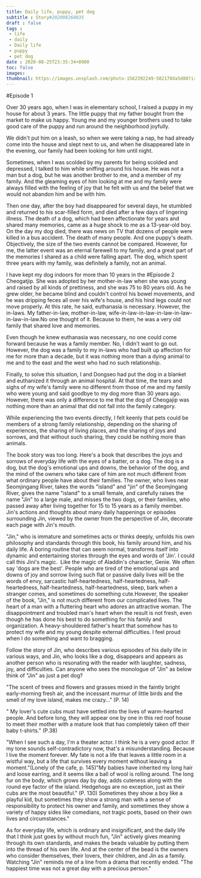 ```yaml
---
title: Daily life, puppy, pet dog
subtitle : Story#202008260835
draft : false
tags :
 - life
 - daily
 - Daily life
 - puppy
 - pet dog
date : 2020-08-25T23:35:34+0900
toc: false
images: 
thumbnail: https://images.unsplash.com/photo-1562392249-582170da5d80?ixlib=rb-1.2.1&q=80&fm=jpg&crop=entropy&cs=tinysrgb&w=1080&fit=max&ixid=eyJhcHBfaWQiOjE1NTU0OX0
---
```


#Episode 1  

Over 30 years ago, when I was in elementary school, I raised a puppy in my house for about 3 years. The little puppy that my father bought from the market to make us happy. Young me and my younger brothers used to take good care of the puppy and run around the neighborhood joyfully.  

We didn't put him on a leash, so when we were taking a nap, he had already come into the house and slept next to us, and when he disappeared late in the evening, our family had been looking for him until night.  

Sometimes, when I was scolded by my parents for being scolded and depressed, I talked to him while sniffing around his house. He was not a man but a dog, but he was another brother to me, and a member of my family. And the gleaming eyes of him looking at me and my family were always filled with the feeling of joy that he felt with us and the belief that we would not abandon him and be with him.  

Then one day, after the boy had disappeared for several days, he stumbled and returned to his scar-filled form, and died after a few days of lingering illness. The death of a dog, which had been affectionate for years and shared many memories, came as a huge shock to me as a 13-year-old boy. On the day my dog died, there was news on TV that dozens of people were killed in a bus accident. The death of many people. And one puppy's death. Objectively, the size of the two events cannot be compared. However, for me, the latter event was an eternal farewell to my family, and a great part of the memories I shared as a child were falling apart. The dog, which spent three years with my family, was definitely a family, not an animal.  

I have kept my dog indoors for more than 10 years in the #Episode 2 Cheogatjip. She was adopted by her mother-in-law when she was young and raised by all kinds of prettiness, and she was 75 to 80 years old. As he grew older, he became blind and couldn't control his bowel movements, and he was dripping feces all over his wife's house, and his hind legs could not move properly. At this rate, he said, euthanasia is necessary. However, the in-laws. My father-in-law, mother-in-law, wife-in-law-in-law-in-law-in-law-in-law-in-law.No one thought of it. Because to them, he was a very old family that shared love and memories.  

Even though he knew euthanasia was necessary, no one could come forward because he was a family member. No, I didn't want to go out. However, the dog was a family to my in-laws who had built up affection for me for more than a decade, but it was nothing more than a dying animal to me and to the east and the west who had no such relationship.  

Finally, to solve this situation, I and Dongseo had put the dog in a blanket and euthanized it through an animal hospital. At that time, the tears and sighs of my wife's family were no different from those of me and my family who were young and said goodbye to my dog more than 30 years ago. However, there was only a difference to me that the dog of Cheogajip was nothing more than an animal that did not fall into the family category.  

While experiencing the two events directly, I felt keenly that pets could be members of a strong family relationship, depending on the sharing of experiences, the sharing of living places, and the sharing of joys and sorrows, and that without such sharing, they could be nothing more than animals.  

The book story was too long. Here's a book that describes the joys and sorrows of everyday life with the eyes of a batter, or a dog. The dog is a dog, but the dog's emotional ups and downs, the behavior of the dog, and the mind of the owners who take care of him are not much different from what ordinary people have about their families. The owner, who lives near Seomjingang River, takes the words "island" and "jin" of the Seomjingang River, gives the name "island" to a small female, and carefully raises the name "Jin" to a large male, and misses the two dogs, or their families, who passed away after living together for 15 to 15 years as a family member. Jin's actions and thoughts about many daily happenings or episodes surrounding Jin, viewed by the owner from the perspective of Jin, decorate each page with Jin's mouth.  

"Jin," who is immature and sometimes acts or thinks deeply, unfolds his own philosophy and standards through this book, his family around him, and his daily life. A boring routine that can seem normal, transforms itself into dynamic and entertaining stories through the eyes and words of 'Jin'. I could call this Jini's magic.  Like the magic of Aladdin's character, Genie. We often say 'dogs are the best'. People who are tired of the emotional ups and downs of joy and sorrow living such flat or passive daily lives will be the words of envy, sarcastic half-heartedness, half-heartedness, half-heartedness, half-heartedness, half-heartedness, sleep, bark when a stranger comes, and sometimes do something cute.However, the speaker of the book, "Jin," is not much different from our complicated lives. The heart of a man with a fluttering heart who adores an attractive woman. The disappointment and troubled man's heart when the result is not fresh, even though he has done his best to do something for his family and organization. A heavy-shouldered father's heart that somehow has to protect my wife and my young despite external difficulties. I feel proud when I do something and want to bragging.  

Follow the story of Jin, who describes various episodes of his daily life in various ways, and Jin, who looks like a dog, disappears and appears as another person who is resonating with the reader with laughter, sadness, joy, and difficulties. Can anyone who sees the monologue of "Jin" as below think of "Jin" as just a pet dog?  

"The scent of trees and flowers and grasses mixed in the faintly bright early-morning fresh air, and the incessant murmur of little birds and the smell of my love island, makes me crazy..." (P. 14)  

" My lover's cute cubs must have settled into the lives of warm-hearted people. And before long, they will appear one by one in this red roof house to meet their mother with a mature look that has completely taken off their baby t-shirts." (P.38)  

"When I see such a day, I'm a theater actor. I think he is a very good actor. If my tone sounds self-contradictory now, that's a misunderstanding. Because I live the moment forever. My fate is not a life that leaves a little room in a wistful way, but a life that survives every moment without leaving a moment."(Lonely of the cafe, p. 145)"My babies have inherited my long hair and loose earring, and it seems like a ball of wool is rolling around. The long fur on the body, which grows day by day, adds cuteness along with the round eye factor of the island. Hedgehogs are no exception, just as their cubs are the most beautiful." (P. 130) Sometimes they show a boy like a playful kid, but sometimes they show a strong man with a sense of responsibility to protect his owner and family, and sometimes they show a variety of happy sides like comedians, not tragic poets, based on their own lives and circumstances."  

As for everyday life, which is ordinary and insignificant, and the daily life that I think just goes by without much fun, "Jin" actively gives meaning through its own standards, and makes the beads valuable by putting them into the thread of his own life. And at the center of the bead is the owners who consider themselves, their lovers, their children, and Jin as a family. Watching "Jin" reminds me of a line from a drama that recently ended. "The happiest time was not a great day with a precious person."  

